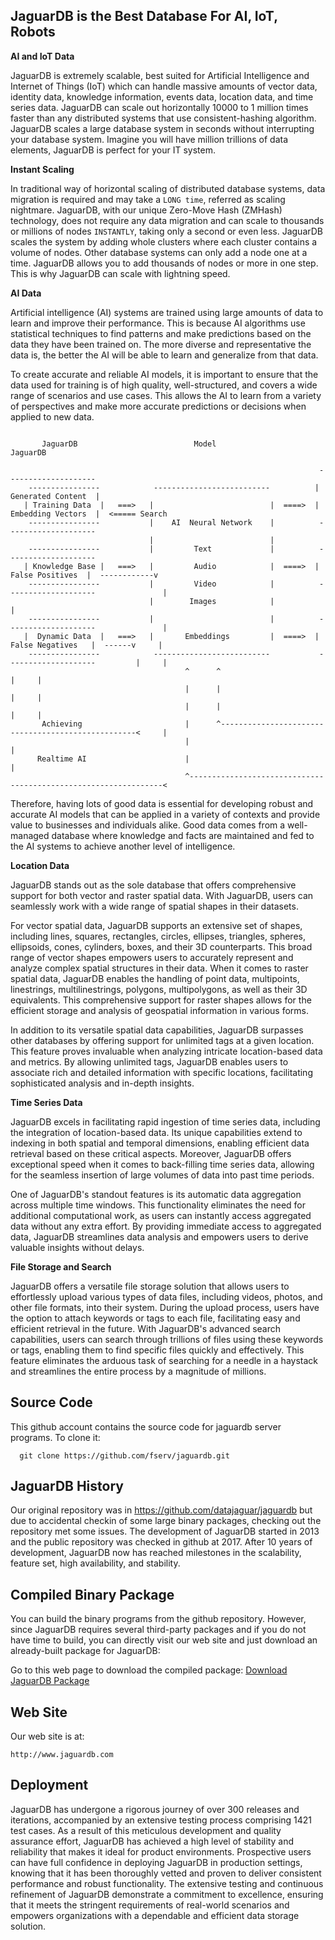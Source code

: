 
## JaguarDB is the Best Database For AI, IoT, Robots ##

**AI and IoT Data**

JaguarDB is extremely scalable, best suited for Artificial Intelligence and Internet of Things (IoT) which can handle
massive amounts of vector data, identity data, knowledge information, events data, location data, and time series data.
JaguarDB can scale out horizontally 10000 to 1 million times faster than any distributed systems that use
consistent-hashing algorithm. JaguarDB scales a large database system in seconds without 
interrupting your database system.  Imagine you will have million trillions of data elements, 
JaguarDB is perfect for your IT system.

**Instant Scaling**

In traditional way of horizontal scaling of distributed database systems, data migration is required and may
take a `LONG time`, referred as scaling nightmare. JaguarDB, with our unique Zero-Move Hash (ZMHash) technology,
does not require any data migration and can scale to thousands or millions of nodes
`INSTANTLY`, taking only a second or even less. 
JaguarDB scales the system by adding whole clusters where each cluster contains a volume of nodes.
Other database systems can only add a node one at a time. JaguarDB allows you to add thousands of nodes
 or more in one step. This is why JaguarDB can scale with lightning speed.


**AI Data**

Artificial intelligence (AI) systems are trained using large amounts of data to learn and improve their performance. 
This is because AI algorithms use statistical techniques to find patterns and make predictions based on the data 
they have been trained on. The more diverse and representative the data is, the better the AI will be able to 
learn and generalize from that data.

To create accurate and reliable AI models, it is important to ensure that the data used for training is of high quality, 
well-structured, and covers a wide range of scenarios and use cases. This allows the AI to learn from a 
variety of perspectives and make more accurate predictions or decisions when applied to new data.


```

       JaguarDB                          Model                            JaguarDB

                                                                     --------------------
    ----------------            --------------------------          | Generated Content  |
   | Training Data  |   ===>   |                          |  ====>  | Embedding Vectors  |  <===== Search
    ----------------           |    AI  Neural Network    |          --------------------
                               |                          |        
    ----------------           |         Text             |          --------------------    
   | Knowledge Base |   ===>   |         Audio            |  ====>  |   False Positives  |  ------------v
    ----------------           |         Video            |          --------------------               |
                               |        Images            |                                             |
    ----------------           |                          |          --------------------               |
   |  Dynamic Data  |   ===>   |       Embeddings         |  ====>  |  False Negatives   |  ------v     |
    ----------------            --------------------------           --------------------         |     |
                                       ^      ^                                                   |     |
                                       |      |                                                   |     |
                                       |      |                                                   |     |
       Achieving                       |      ^---------------------------------------------------<     |
                                       |                                                                |
      Realtime AI                      |                                                                |
                                       ^----------------------------------------------------------------<

```


Therefore, having lots of good data is essential for developing robust and accurate AI models that can be applied 
in a variety of contexts and provide value to businesses and individuals alike. Good data comes from a well-managed database
where knowledge and facts are maintained and fed to the AI systems to achieve another level of intelligence.


**Location Data**

JaguarDB stands out as the sole database that offers comprehensive support for both 
vector and raster spatial data. With JaguarDB, users can seamlessly work with a 
wide range of spatial shapes in their datasets.

For vector spatial data, JaguarDB supports an extensive set of shapes, including lines, 
squares, rectangles, circles, ellipses, triangles, spheres, ellipsoids, cones, 
cylinders, boxes, and their 3D counterparts. This broad range of vector shapes 
empowers users to accurately represent and analyze complex spatial structures in their data.
When it comes to raster spatial data, JaguarDB enables the handling of point data, 
multipoints, linestrings, multilinestrings, polygons, multipolygons, as well as their 3D equivalents. 
This comprehensive support for raster shapes allows for the efficient storage and analysis 
of geospatial information in various forms.

In addition to its versatile spatial data capabilities, JaguarDB surpasses other databases by 
offering support for unlimited tags at a given location. This feature proves invaluable when 
analyzing intricate location-based data and metrics. By allowing unlimited tags, JaguarDB 
enables users to associate rich and detailed information with specific locations, 
facilitating sophisticated analysis and in-depth insights.


**Time Series Data**

JaguarDB excels in facilitating rapid ingestion of time series data, including the integration 
of location-based data. Its unique capabilities extend to indexing in both spatial and temporal 
dimensions, enabling efficient data retrieval based on these critical aspects. Moreover, 
JaguarDB offers exceptional speed when it comes to back-filling time series data, 
allowing for the seamless insertion of large volumes of data into past time periods.

One of JaguarDB's standout features is its automatic data aggregation across multiple 
time windows. This functionality eliminates the need for additional computational work, 
as users can instantly access aggregated data without any extra effort. By providing 
immediate access to aggregated data, JaguarDB streamlines data analysis and empowers 
users to derive valuable insights without delays.


**File Storage and Search**

JaguarDB offers a versatile file storage solution that allows users to effortlessly upload various types of 
data files, including videos, photos, and other file formats, into their system. During the upload 
process, users have the option to attach keywords or tags to each file, facilitating easy and efficient 
retrieval in the future. With JaguarDB's advanced search capabilities, users can search through trillions 
of files using these keywords or tags, enabling them to find specific files quickly and effectively. 
This feature eliminates the arduous task of searching for a needle in a haystack and streamlines the 
entire process by a magnitude of millions.


## Source Code ##
This github account contains the source code for jaguardb server programs. To clone it:

```
  git clone https://github.com/fserv/jaguardb.git

```

## JaguarDB History ##

Our original repository was in https://github.com/datajaguar/jaguardb but due to accidental checkin of some large
binary packages, checking out the repository met some issues. The development of JaguarDB started in 2013 and 
the public repository was checked in github at 2017. After 10 years of development, JaguarDB now has reached milestones
in the scalability, feature set, high availability, and stability.

## Compiled Binary Package ##
You can build the binary programs from the github repository. However, since JaguarDB requires several
third-party packages and if you do not have time to build, you can directly visit our web site and just download
an already-built package for JaguarDB:

Go to this web page to download the compiled package:  [Download JaguarDB Package](http://www.jaguardb.com/download.php)


## Web Site

Our web site is at:   

    http://www.jaguardb.com

## Deployment 

JaguarDB has undergone a rigorous journey of over 300 releases and iterations, accompanied by an 
extensive testing process comprising 1421 test cases. As a result of this meticulous development and 
quality assurance effort, JaguarDB has achieved a high level of stability and reliability that makes 
it ideal for product environments. Prospective users can have full confidence in deploying JaguarDB in 
production settings, knowing that it has been thoroughly vetted and proven to deliver consistent 
performance and robust functionality. The extensive testing and continuous refinement of JaguarDB demonstrate 
a commitment to excellence, ensuring that it meets the stringent requirements of real-world scenarios 
and empowers organizations with a dependable and efficient data storage solution.
